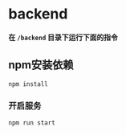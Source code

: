 # backend


**在 `/backend` 目录下运行下面的指令**
## npm安装依赖
```
npm install
```

### 开启服务
```
npm run start
```
